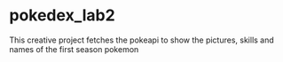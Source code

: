 # pokedex_lab2

This creative project fetches the pokeapi to show the pictures, skills and names of the first season pokemon
